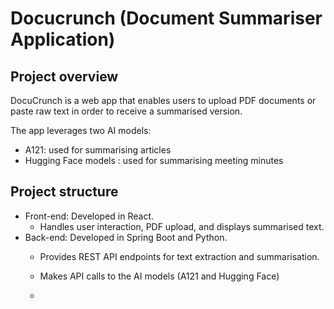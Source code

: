 # Docucrunch (Document Summariser Application)

## Project overview 

DocuCrunch is a web app that enables users to upload PDF documents or paste raw text in order to receive a summarised version. 

The app leverages two AI models:

- A121: used for summarising articles
- Hugging Face models : used for summarising meeting minutes

## Project structure 
- Front-end:  Developed in React.
   - Handles user interaction, PDF upload, and displays summarised text.
- Back-end: Developed in Spring Boot and Python.
   - Provides REST API endpoints for text extraction and summarisation.
   - Makes API calls to the AI models (A121 and Hugging Face)
 
   - 
 
